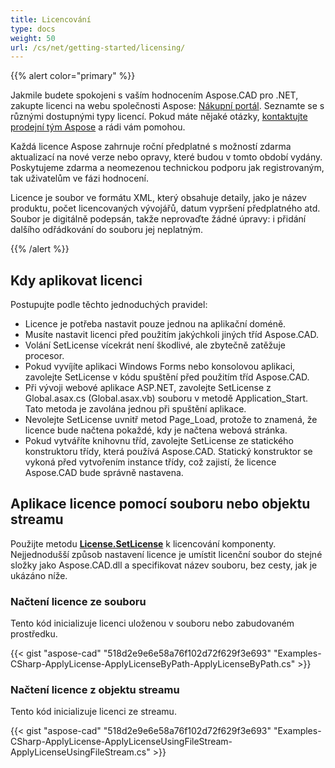 ```yaml
---
title: Licencování
type: docs
weight: 50
url: /cs/net/getting-started/licensing/
---
```


{{% alert color="primary" %}}

Jakmile budete spokojeni s vaším hodnocením Aspose.CAD pro .NET, zakupte licenci na webu společnosti Aspose: [Nákupní portál](https://purchase.aspose.com/buy). Seznamte se s různými dostupnými typy licencí. Pokud máte nějaké otázky, [kontaktujte prodejní tým Aspose](https://about.aspose.com/contact) a rádi vám pomohou.

Každá licence Aspose zahrnuje roční předplatné s možností zdarma aktualizací na nové verze nebo opravy, které budou v tomto období vydány. Poskytujeme zdarma a neomezenou technickou podporu jak registrovaným, tak uživatelům ve fázi hodnocení.

Licence je soubor ve formátu XML, který obsahuje detaily, jako je název produktu, počet licencovaných vývojářů, datum vypršení předplatného atd. Soubor je digitálně podepsán, takže neprovaďte žádné úpravy: i přidání dalšího odřádkování do souboru jej neplatným.

{{% /alert %}}

## **Kdy aplikovat licenci**

Postupujte podle těchto jednoduchých pravidel:

- Licence je potřeba nastavit pouze jednou na aplikační doméně.
- Musíte nastavit licenci před použitím jakýchkoli jiných tříd Aspose.CAD.
- Volání SetLicense vícekrát není škodlivé, ale zbytečně zatěžuje procesor.
- Pokud vyvíjíte aplikaci Windows Forms nebo konsolovou aplikaci, zavolejte SetLicense v kódu spuštění před použitím tříd Aspose.CAD.
- Při vývoji webové aplikace ASP.NET, zavolejte SetLicense z Global.asax.cs (Global.asax.vb) souboru v metodě Application_Start. Tato metoda je zavolána jednou při spuštění aplikace.
- Nevolejte SetLicense uvnitř metod Page_Load, protože to znamená, že licence bude načtena pokaždé, kdy je načtena webová stránka.
- Pokud vytváříte knihovnu tříd, zavolejte SetLicense ze statického konstruktoru třídy, která používá Aspose.CAD. Statický konstruktor se vykoná před vytvořením instance třídy, což zajistí, že licence Aspose.CAD bude správně nastavena.

## **Aplikace licence pomocí souboru nebo objektu streamu**

Použijte metodu **[License.SetLicense](https://reference.aspose.com/cad/net/aspose.cad.license/setlicense/methods/1)** k licencování komponenty. Nejjednodušší způsob nastavení licence je umístit licenční soubor do stejné složky jako Aspose.CAD.dll a specifikovat název souboru, bez cesty, jak je ukázáno níže.

### **Načtení licence ze souboru**

Tento kód inicializuje licenci uloženou v souboru nebo zabudovaném prostředku.

{{< gist "aspose-cad" "518d2e9e6e58a76f102d72f629f3e693" "Examples-CSharp-ApplyLicense-ApplyLicenseByPath-ApplyLicenseByPath.cs" >}}

### **Načtení licence z objektu streamu**

Tento kód inicializuje licenci ze streamu.

{{< gist "aspose-cad" "518d2e9e6e58a76f102d72f629f3e693" "Examples-CSharp-ApplyLicense-ApplyLicenseUsingFileStream-ApplyLicenseUsingFileStream.cs" >}}
